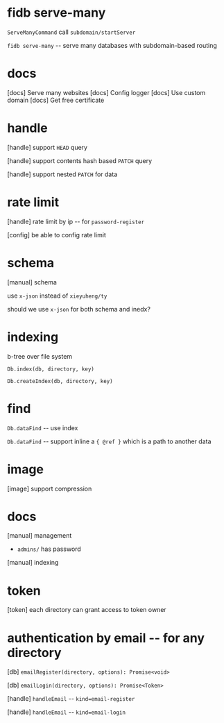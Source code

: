 # fidb serve-many

`ServeManyCommand` call `subdomain/startServer`

`fidb serve-many` -- serve many databases with subdomain-based routing

# docs

[docs] Serve many websites
[docs] Config logger
[docs] Use custom domain
[docs] Get free certificate

# handle

[handle] support `HEAD` query

[handle] support contents hash based `PATCH` query

[handle] support nested `PATCH` for data

# rate limit

[handle] rate limit by ip -- for `password-register`

[config] be able to config rate limit

# schema

[manual] schema

use `x-json` instead of `xieyuheng/ty`

should we use `x-json` for both schema and inedx?

# indexing

b-tree over file system

`Db.index(db, directory, key)`

`Db.createIndex(db, directory, key)`

# find

`Db.dataFind` -- use index

`Db.dataFind` -- support inline a `{ @ref }` which is a path to another data

# image

[image] support compression

# docs

[manual] management

- `admins/` has password

[manual] indexing

# token

[token] each directory can grant access to token owner

# authentication by email -- for any directory

[db] `emailRegister(directory, options): Promise<void>`

[db] `emailLogin(directory, options): Promise<Token>`

[handle] `handleEmail` -- `kind=email-register`

[handle] `handleEmail` -- `kind=email-login`
